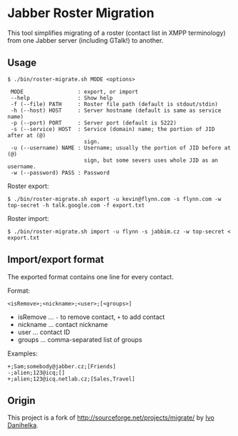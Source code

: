 Jabber Roster Migration
=======================

This tool simplifies migrating of a roster (contact list in XMPP terminology) from one Jabber server (including GTalk!) to another.


Usage
-----

    $ ./bin/roster-migrate.sh MODE <options>

     MODE                 : export, or import
     --help               : Show help
     -f (--file) PATH     : Roster file path (default is stdout/stdin)
     -h (--host) HOST     : Server hostname (default is same as service name)
     -p (--port) PORT     : Server port (default is 5222)
     -s (--service) HOST  : Service (domain) name; the portion of JID after at (@)
                            sign.
     -u (--username) NAME : Username; usually the portion of JID before at (@)
                            sign, but some severs uses whole JID as an username.
     -w (--password) PASS : Password

Roster export:

    $ ./bin/roster-migrate.sh export -u kevin@flynn.com -s flynn.com -w top-secret -h talk.google.com -f export.txt

Roster import:

    $ ./bin/roster-migrate.sh import -u flynn -s jabbim.cz -w top-secret < export.txt



Import/export format
--------------------

The exported format contains one line for every contact.

Format:

    <isRemove>;<nickname>;<user>;[<groups>]

* isRemove ... `-` to remove contact, `+` to add contact
* nickname ... contact nickname
* user     ... contact ID
* groups   ... comma-separated list of groups

Examples:

    +;Sam;somebody@jabber.cz;[Friends]
    -;alien;123@icq;[]
    +;alien;123@icq.netlab.cz;[Sales,Travel]


Origin
------

This project is a fork of http://sourceforge.net/projects/migrate/ by [Ivo Danihelka](https://github.com/fidlej).
